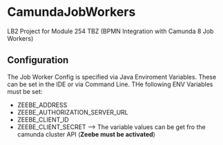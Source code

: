 # CamundaJobWorkers
LB2 Project for Module 254 TBZ (BPMN Integration with Camunda 8 Job Workers)

## Configuration
The Job Worker Config is specified via Java Enviroment Variables. These can be set in the IDE or via Command Line. THe following ENV Variables must be set: 
* ZEEBE_ADDRESS
* ZEEBE_AUTHORIZATION_SERVER_URL
* ZEEBE_CLIENT_ID
* ZEEBE_CLIENT_SECRET
--> The variable values can be get fro the camunda cluster API (<b>Zeebe must be activated</b>)
